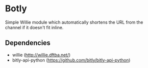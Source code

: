 Botly
=====

Simple Willie module which automatically shortens the URL from the channel if
it doesn't fit inline.

Dependencies
------------

* willie (http://willie.dftba.net/)
* bitly-api-python (https://github.com/bitly/bitly-api-python)

